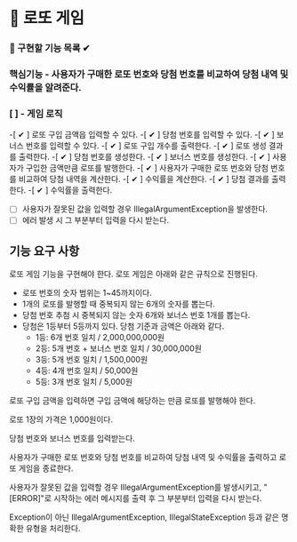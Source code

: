 # 🎰 로또 게임

### 🎯 구현할 기능 목록 ✔

### 핵심기능 - 사용자가 구매한 로또 번호와 당첨 번호를 비교하여 당첨 내역 및 수익률을 알려준다.

### [  ] - 게임 로직

-[ ✔ ] 로또 구입 금액읍 입력할 수 있다.
-[ ✔ ] 당첨 번호를 입력할 수 있다.
-[ ✔ ] 보너스 번호를 입력할 수 있다.
-[ ✔ ] 로또 구입 개수를 출력한다.
-[ ✔ ] 로또 생성 결과를 출력한다.
-[ ✔ ] 당첨 번호를 생성한다.
-[ ✔ ] 보너스 번호를 생성한다.
-[ ✔ ] 사용자가 구입한 금액만큼 로또를 발행한다.
-[ ✔ ] 사용자가 구매한 로또 번호와 당첨 번호를 비교하여 당첨 내역을 계산한다.
-[ ✔ ] 수익률을 계산한다.
-[ ✔ ] 당첨 결과를 출력한다.
-[ ✔ ] 수익률을 출력한다.
-[  ] 사용자가 잘못된 값을 입력할 경우 IllegalArgumentException을 발생한다.
-[  ] 에러 발생 시 그 부분부터 입력을 다시 받는다.

## 기능 요구 사항

로또 게임 기능을 구현해야 한다. 로또 게임은 아래와 같은 규칙으로 진행된다.

- 로또 번호의 숫자 범위는 1~45까지이다.
- 1개의 로또를 발행할 때 중복되지 않는 6개의 숫자를 뽑는다.
- 당첨 번호 추첨 시 중복되지 않는 숫자 6개와 보너스 번호 1개를 뽑는다.
- 당첨은 1등부터 5등까지 있다. 당첨 기준과 금액은 아래와 같다.
    - 1등: 6개 번호 일치 / 2,000,000,000원
    - 2등: 5개 번호 + 보너스 번호 일치 / 30,000,000원
    - 3등: 5개 번호 일치 / 1,500,000원
    - 4등: 4개 번호 일치 / 50,000원
    - 5등: 3개 번호 일치 / 5,000원

로또 구입 금액을 입력하면 구입 금액에 해당하는 만큼 로또를 발행해야 한다.

로또 1장의 가격은 1,000원이다.

당첨 번호와 보너스 번호를 입력받는다.

사용자가 구매한 로또 번호와 당첨 번호를 비교하여 당첨 내역 및 수익률을 출력하고 로또 게임을 종료한다.

사용자가 잘못된 값을 입력할 경우 IllegalArgumentException를 발생시키고, "[ERROR]"로 시작하는 에러 메시지를 출력 후 그 부분부터 입력을 다시 받는다.

Exception이 아닌 IllegalArgumentException, IllegalStateException 등과 같은 명확한 유형을 처리한다.
